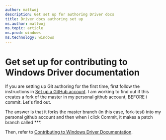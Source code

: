 ```yaml
---
author: mattwoj
description: Get set up for authoring Driver docs 
title: Driver docs authoring set up
ms.author: mattwoj
ms.topic: article
ms.prod: windows
ms.technology: windows
---
```


# Get set up for contributing to Windows Driver documentation 

If you are setting up Git authoring for the first time, first follow the instructions in [Set up a GitHub account](../github-account.md). I am working to find out if this creates a fork of the master in my personal github account, BEFORE i commit. Let's find out.

The answer is that it forks the master branch (in this case, fork-test) into my personal github account and then when i click Commit, it makes a patch branch called ***.

Then, refer to [Contributing to Windows Driver Documentation](https://github.com/MicrosoftDocs/windows-driver-docs/blob/staging/CONTRIBUTING.md).
